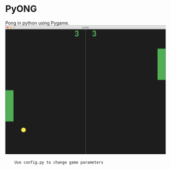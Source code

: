 # PyONG
Pong in python using Pygame.
![Screenshot PyONG](./Pyong.png)

        Use config.py to change game parameters
